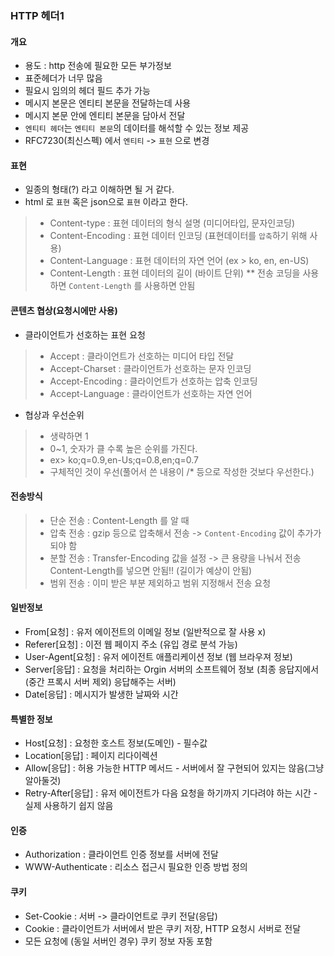 ### HTTP 헤더1

#### 개요
- 용도 : http 전송에 필요한 모든 부가정보
- 표준헤더가 너무 많음
- 필요시 임의의 헤더 필드 추가 가능
- 메시지 본문은 엔티티 본문을 전달하는데 사용
- 메시지 본문 안에 엔티티 본문을 담아서 전달
- `엔티티 헤더`는 `엔티티 본문`의 데이터를 해석할 수 있는 정보 제공
- RFC7230(최신스펙) 에서 `엔티티` -> `표현` 으로 변경

#### 표현
- 일종의 형태(?) 라고 이해하면 될 거 같다.
- html 로 `표현` 혹은 json으로 `표현` 이라고 한다.
> - Content-type : 표현 데이터의 형식 설명 (미디어타입, 문자인코딩)
> - Content-Encoding : 표현 데이터 인코딩 (표현데이터를 `압축`하기 위해 사용)
> - Content-Language : 표현 데이터의 자연 언어 (ex > ko, en, en-US)
> - Content-Length : 표현 데이터의 길이 (바이트 단위)
     ** 전송 코딩을 사용하면 `Content-Length` 를 사용하면 안됨

#### 콘텐츠 협상(요청시에만 사용)
- 클라이언트가 선호하는 표현 요청
> - Accept : 클라이언트가 선호하는 미디어 타입 전달
> - Accept-Charset : 클라이언트가 선호하는 문자 인코딩
> - Accept-Encoding : 클라이언트가 선호하는 압축 인코딩
> - Accept-Language : 클라이언트가 선호하는 자연 언어

- 협상과 우선순위
> - 생략하면 1
> - 0~1, 숫자가 클 수록 높은 순위를 가진다.
> - ex> ko;q=0.9,en-Us;q=0.8,en;q=0.7
> - 구체적인 것이 우선(풀어서 쓴 내용이 /* 등으로 작성한 것보다 우선한다.)

#### 전송방식
> - 단순 전송 : Content-Length 를 알 때 
> - 압축 전송 : gzip 등으로 압축해서 전송 -> `Content-Encoding` 값이 추가가 되야 함
> - 분할 전송 : Transfer-Encoding 값을 설정 -> 큰 용량을 나눠서 전송  Content-Length를 넣으면 안됨!! (길이가 예상이 안됨)
> - 범위 전송 : 이미 받은 부분 제외하고 범위 지정해서 전송 요청

#### 일반정보
- From[요청] : 유저 에이전트의 이메일 정보 (일반적으로 잘 사용 x)
- Referer[요청] : 이전 웹 페이지 주소 (유입 경로 분석 가능)
- User-Agent[요청] : 유저 에이전트 애플리케이션 정보 (웹 브라우져 정보)
- Server[응답] : 요청을 처리하는 Orgin 서버의 소프트웨어 정보 (최종 응답지에서(중간 프록시 서버 제외) 응답해주는 서버)
- Date[응답] : 메시지가 발생한 날짜와 시간

#### 특별한 정보
- Host[요청] : 요청한 호스트 정보(도메인) - 필수값
- Location[응답] : 페이지 리다이렉션 
- Allow[응답] : 허용 가능한 HTTP 메서드 - 서버에서 잘 구현되어 있지는 않음(그냥 알아둘것)
- Retry-After[응답] : 유저 에이전트가 다음 요청을 하기까지 기다려야 하는 시간 - 실제 사용하기 쉽지 않음

#### 인증
- Authorization : 클라이언트 인증 정보를 서버에 전달
- WWW-Authenticate : 리소스 접근시 필요한 인증 방법 정의

#### 쿠키
- Set-Cookie : 서버 -> 클라이언트로 쿠키 전달(응답)
- Cookie : 클라이언트가 서버에서 받은 쿠키 저장, HTTP 요청시 서버로 전달
- 모든 요청에 (동일 서버인 경우) 쿠키 정보 자동 포함
